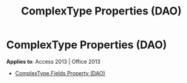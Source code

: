 ﻿---
title: ComplexType Properties (DAO)
TOCTitle: Properties
ms:assetid: 727a5392-c3cd-4fc1-8766-12b21be7bdbd
ms:mtpsurl: https://msdn.microsoft.com/library/Dn160987(v=office.15)
ms:contentKeyID: 52072951
ms.date: 09/18/2015
mtps_version: v=office.15
---

# ComplexType Properties (DAO)


**Applies to**: Access 2013 | Office 2013



  - [ComplexType.Fields Property (DAO)](complextype-fields-property-dao.md)

